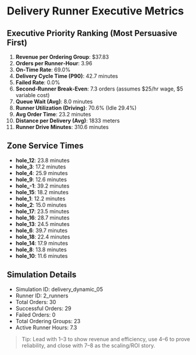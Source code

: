 # Delivery Runner Executive Metrics

## Executive Priority Ranking (Most Persuasive First)
1. **Revenue per Ordering Group**: $37.83
2. **Orders per Runner‑Hour**: 3.96
3. **On‑Time Rate**: 69.0%
4. **Delivery Cycle Time (P90)**: 42.7 minutes
5. **Failed Rate**: 0.0%
6. **Second‑Runner Break‑Even**: 7.3 orders (assumes $25/hr wage, $5 variable cost)
7. **Queue Wait (Avg)**: 8.0 minutes
8. **Runner Utilization (Driving)**: 70.6% (Idle 29.4%)
9. **Avg Order Time**: 23.2 minutes
10. **Distance per Delivery (Avg)**: 1833 meters
11. **Runner Drive Minutes**: 310.6 minutes

## Zone Service Times
- **hole_12**: 23.8 minutes
- **hole_3**: 17.2 minutes
- **hole_4**: 25.9 minutes
- **hole_9**: 12.6 minutes
- **hole_-1**: 39.2 minutes
- **hole_15**: 18.2 minutes
- **hole_1**: 12.2 minutes
- **hole_2**: 15.0 minutes
- **hole_17**: 23.5 minutes
- **hole_16**: 28.7 minutes
- **hole_13**: 24.5 minutes
- **hole_6**: 39.7 minutes
- **hole_18**: 22.4 minutes
- **hole_14**: 17.9 minutes
- **hole_8**: 13.8 minutes
- **hole_10**: 11.6 minutes


## Simulation Details
- Simulation ID: delivery_dynamic_05
- Runner ID: 2_runners
- Total Orders: 30
- Successful Orders: 29
- Failed Orders: 0
- Total Ordering Groups: 23
- Active Runner Hours: 7.3

> Tip: Lead with 1–3 to show revenue and efficiency, use 4–6 to prove reliability, and close with 7–8 as the scaling/ROI story.
